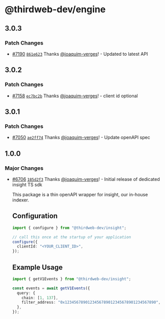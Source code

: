 # @thirdweb-dev/engine

## 3.0.3

### Patch Changes

- [#7190](https://github.com/thirdweb-dev/js/pull/7190) [`861e623`](https://github.com/thirdweb-dev/js/commit/861e623a1b7519bcac09c0c6d975cad2c0c5be4f) Thanks [@joaquim-verges](https://github.com/joaquim-verges)! - Updated to latest API

## 3.0.2

### Patch Changes

- [#7158](https://github.com/thirdweb-dev/js/pull/7158) [`ec7bc2b`](https://github.com/thirdweb-dev/js/commit/ec7bc2bb1e58f1a45d01eec0f308bc0f86479050) Thanks [@joaquim-verges](https://github.com/joaquim-verges)! - client id optional

## 3.0.1

### Patch Changes

- [#7050](https://github.com/thirdweb-dev/js/pull/7050) [`ae2ff74`](https://github.com/thirdweb-dev/js/commit/ae2ff743c05be7267e904ece9098601794b10dd9) Thanks [@joaquim-verges](https://github.com/joaquim-verges)! - Update openAPI spec

## 1.0.0

### Major Changes

- [#6706](https://github.com/thirdweb-dev/js/pull/6706) [`185d2f3`](https://github.com/thirdweb-dev/js/commit/185d2f309c349e37ac84bd3a2ce5a1c9c7011083) Thanks [@joaquim-verges](https://github.com/joaquim-verges)! - Initial release of dedicated insight TS sdk

  This package is a thin openAPI wrapper for insight, our in-house indexer.

  ## Configuration

  ```ts
  import { configure } from "@thirdweb-dev/insight";

  // call this once at the startup of your application
  configure({
    clientId: "<YOUR_CLIENT_ID>",
  });
  ```

  ## Example Usage

  ```ts
  import { getV1Events } from "@thirdweb-dev/insight";

  const events = await getV1Events({
    query: {
      chain: [1, 137],
      filter_address: "0x1234567890123456789012345678901234567890",
    },
  });
  ```
